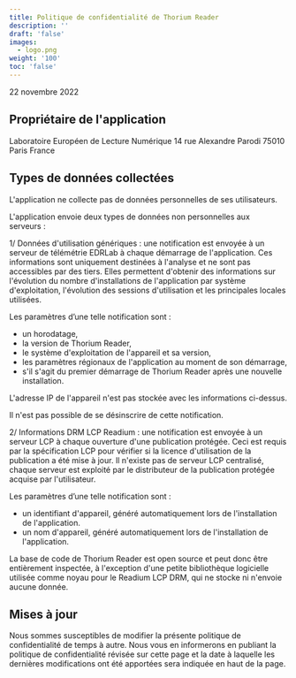 ```yaml
---
title: Politique de confidentialité de Thorium Reader
description: ''
draft: 'false'
images:
  - logo.png
weight: '100'
toc: 'false'
---
```


22 novembre 2022

## Propriétaire de l'application

Laboratoire Européen de Lecture Numérique 14 rue Alexandre Parodi 75010 Paris France

## Types de données collectées

L'application ne collecte pas de données personnelles de ses utilisateurs.

L'application envoie deux types de données non personnelles aux serveurs :

1/ Données d'utilisation génériques : une notification est envoyée à un serveur de télémétrie EDRLab à chaque démarrage de l'application. Ces informations sont uniquement destinées à l'analyse et ne sont pas accessibles par des tiers. Elles permettent d'obtenir des informations sur l'évolution du nombre d'installations de l'application par système d'exploitation, l'évolution des sessions d'utilisation et les principales locales utilisées.

Les paramètres d’une telle notification sont :

- un horodatage,
- la version de Thorium Reader,
- le système d'exploitation de l'appareil et sa version,
- les paramètres régionaux de l'application au moment de son démarrage,
- s'il s'agit du premier démarrage de Thorium Reader après une nouvelle installation.

L'adresse IP de l'appareil n'est pas stockée avec les informations ci-dessus.

Il n'est pas possible de se désinscrire de cette notification.

2/ Informations DRM LCP Readium : une notification est envoyée à un serveur LCP à chaque ouverture d'une publication protégée. Ceci est requis par la spécification LCP pour vérifier si la licence d'utilisation de la publication a été mise à jour. Il n'existe pas de serveur LCP centralisé, chaque serveur est exploité par le distributeur de la publication protégée acquise par l'utilisateur.

Les paramètres d’une telle notification sont :

- un identifiant d'appareil, généré automatiquement lors de l'installation de l'application.
- un nom d'appareil, généré automatiquement lors de l'installation de l'application.

La base de code de Thorium Reader est open source et peut donc être entièrement inspectée, à l'exception d'une petite bibliothèque logicielle utilisée comme noyau pour le Readium LCP DRM, qui ne stocke ni n'envoie aucune donnée.

## Mises à jour

Nous sommes susceptibles de modifier la présente politique de confidentialité de temps à autre. Nous vous en informerons en publiant la politique de confidentialité révisée sur cette page et la date à laquelle les dernières modifications ont été apportées sera indiquée en haut de la page.
